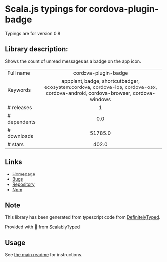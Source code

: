 
# Scala.js typings for cordova-plugin-badge

Typings are for version 0.8

## Library description:
Shows the count of unread messages as a badge on the app icon.

|                    |                 |
| ------------------ | :-------------: |
| Full name          | cordova-plugin-badge |
| Keywords           | appplant, badge, shortcutbadger, ecosystem:cordova, cordova-ios, cordova-osx, cordova-android, cordova-browser, cordova-windows |
| # releases         | 1 |
| # dependents       | 0.0 |
| # downloads        | 51785.0 |
| # stars            | 402.0 |

## Links
- [Homepage](https://github.com/katzer/cordova-plugin-badge#readme)
- [Bugs](https://github.com/katzer/cordova-plugin-badge/issues)
- [Repository](https://github.com/katzer/cordova-plugin-badge)
- [Npm](https://www.npmjs.com/package/cordova-plugin-badge)
    


## Note
This library has been generated from typescript code from [DefinitelyTyped](https://definitelytyped.org).

Provided with :purple_heart: from [ScalablyTyped](https://github.com/oyvindberg/ScalablyTyped)

## Usage
See [the main readme](../../readme.md) for instructions.


